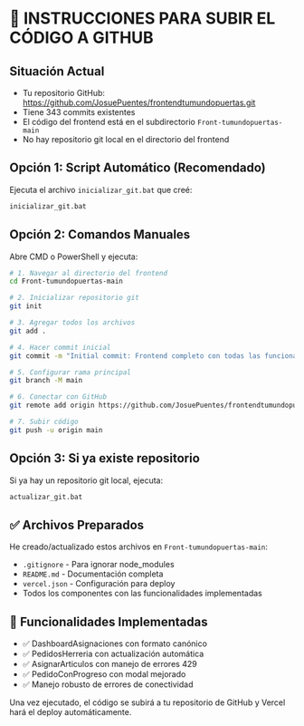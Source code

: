 # 🚀 INSTRUCCIONES PARA SUBIR EL CÓDIGO A GITHUB

## Situación Actual
- Tu repositorio GitHub: https://github.com/JosuePuentes/frontendtumundopuertas.git
- Tiene 343 commits existentes
- El código del frontend está en el subdirectorio `Front-tumundopuertas-main`
- No hay repositorio git local en el directorio del frontend

## Opción 1: Script Automático (Recomendado)
Ejecuta el archivo `inicializar_git.bat` que creé:
```bash
inicializar_git.bat
```

## Opción 2: Comandos Manuales
Abre CMD o PowerShell y ejecuta:

```bash
# 1. Navegar al directorio del frontend
cd Front-tumundopuertas-main

# 2. Inicializar repositorio git
git init

# 3. Agregar todos los archivos
git add .

# 4. Hacer commit inicial
git commit -m "Initial commit: Frontend completo con todas las funcionalidades implementadas"

# 5. Configurar rama principal
git branch -M main

# 6. Conectar con GitHub
git remote add origin https://github.com/JosuePuentes/frontendtumundopuertas.git

# 7. Subir código
git push -u origin main
```

## Opción 3: Si ya existe repositorio
Si ya hay un repositorio git local, ejecuta:
```bash
actualizar_git.bat
```

## ✅ Archivos Preparados
He creado/actualizado estos archivos en `Front-tumundopuertas-main`:
- `.gitignore` - Para ignorar node_modules
- `README.md` - Documentación completa
- `vercel.json` - Configuración para deploy
- Todos los componentes con las funcionalidades implementadas

## 🎯 Funcionalidades Implementadas
- ✅ DashboardAsignaciones con formato canónico
- ✅ PedidosHerreria con actualización automática
- ✅ AsignarArticulos con manejo de errores 429
- ✅ PedidoConProgreso con modal mejorado
- ✅ Manejo robusto de errores de conectividad

Una vez ejecutado, el código se subirá a tu repositorio de GitHub y Vercel hará el deploy automáticamente.



